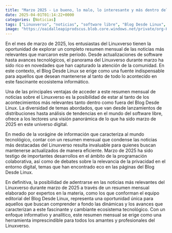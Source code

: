 ```yaml
---
title: "Marzo 2025 - Lo bueno, lo malo, lo interesante y más dentro del Linuxverso"
date: 2025-04-01T01:14:22+0000
categories: [Noticias]
tags: ["Linuxverso", "noticias", "software libre", "Blog Desde Linux", "actualizaciones", "tecnológicos", "programación colaborativa."]
image: "https://oaidalleapiprodscus.blob.core.windows.net/private/org-HKmKxpuNw3Y88lm4EBrIPq0n/user-ZwiCXOggLL8ZNNKE2g7rXFmV/img-facz4UkzcBAHQJo4TLP5v2pO.png?st=2025-04-01T00%3A14%3A21Z&se=2025-04-01T02%3A14%3A21Z&sp=r&sv=2024-08-04&sr=b&rscd=inline&rsct=image/png&skoid=d505667d-d6c1-4a0a-bac7-5c84a87759f8&sktid=a48cca56-e6da-484e-a814-9c849652bcb3&skt=2025-03-31T12%3A05%3A25Z&ske=2025-04-01T12%3A05%3A25Z&sks=b&skv=2024-08-04&sig=HGa0ejkp2%2BTqxKpxzYmTnAXyrJCYn7eVmtfK6lrrHx4%3D"
---
```


En el mes de marzo de 2025, los entusiastas del Linuxverso tienen la oportunidad de explorar un completo resumen mensual de las noticias más relevantes que marcaron este período. Desde actualizaciones de software hasta avances tecnológicos, el panorama del Linuxverso durante marzo ha sido rico en novedades que han capturado la atención de la comunidad. En este contexto, el Blog Desde Linux se erige como una fuente indispensable para aquellos que desean mantenerse al tanto de todo lo acontecido en este fascinante ecosistema informático.

Una de las principales ventajas de acceder a este resumen mensual de noticias sobre el Linuxverso es la posibilidad de estar al tanto de los acontecimientos más relevantes tanto dentro como fuera del Blog Desde Linux. La diversidad de temas abordados, que van desde lanzamientos de distribuciones hasta análisis de tendencias en el mundo del software libre, ofrece a los lectores una visión panorámica de lo que ha sido marzo de 2025 en este universo digital.

En medio de la vorágine de información que caracteriza al mundo tecnológico, contar con un resumen mensual que condense las noticias más destacadas del Linuxverso resulta invaluable para quienes buscan mantenerse actualizados de manera eficiente. Marzo de 2025 ha sido testigo de importantes desarrollos en el ámbito de la programación colaborativa, así como de debates sobre la relevancia de la privacidad en el entorno digital, temas que han encontrado eco en las páginas del Blog Desde Linux.

En definitiva, la posibilidad de adentrarse en las noticias más relevantes del Linuxverso durante marzo de 2025 a través de un resumen mensual elaborado por expertos en la materia, como los que conforman el equipo editorial del Blog Desde Linux, representa una oportunidad única para aquellos que buscan comprender a fondo las dinámicas y los avances que caracterizan a este fascinante y cambiante ecosistema tecnológico. Con un enfoque informativo y analítico, este resumen mensual se erige como una herramienta imprescindible para todos los amantes y profesionales del Linuxverso.
    
